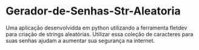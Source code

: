 # Gerador-de-Senhas-Str-Aleatoria
Uma aplicação desenvolvidda em python utilizando a ferramenta fletdev para criação de strings aleatórias. 
Utilizar essa coleção de caracteres para suas senhas ajudam a aumentar sua segurança na internet.
